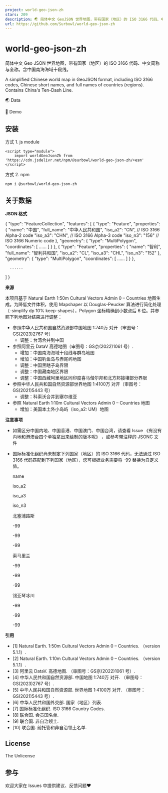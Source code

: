 ```yaml
---
project: world-geo-json-zh
stars: 209
description: 🌏 简体中文 GeoJSON 世界地图，带有国家（地区）的 ISO 3166 代码、中文简称与全称。A simplified Chinese world map in GeoJSON format, including ISO 3166 codes, Chinese short names, and full names of countries (regions).
url: https://github.com/Surbowl/world-geo-json-zh
---
```


world-geo-json-zh
=================

简体中文 Geo JSON 世界地图，带有国家（地区）的 ISO 3166 代码、中文简称与全称。含中国南海海域十段线。

A simplified Chinese world map in GeoJSON format, including ISO 3166 codes, Chinese short names, and full names of countries (regions). Contains China's Ten-Dash Line.

🌏 Data

👀 Demo

安装
--

方式 1. js module

```
<script type="module">
    import worldGeoJsonZh from 'https://cdn.jsdelivr.net/npm/@surbowl/world-geo-json-zh/+esm'
</script>
```

方式 2. npm

```
npm i @surbowl/world-geo-json-zh
```

关于数据
----

**JSON 格式**

{
   "type": "FeatureCollection",
   "features": \[
      {
         "type": "Feature",
         "properties": {
            "name": "中国",
            "full\_name": "中华人民共和国",
            "iso\_a2": "CN",   // ISO 3166 Alpha-2 code
            "iso\_a3": "CHN",  // ISO 3166 Alpha-3 code
            "iso\_n3": "156"   // ISO 3166 Numeric code
         },
         "geometry": {
            "type": "MultiPolygon",
            "coordinates": \[ ...... \]
         }
      },
      {
         "type": "Feature",
         "properties": {
            "name": "智利",
            "full\_name": "智利共和国",
            "iso\_a2": "CL",
            "iso\_a3": "CHL",
            "iso\_n3": "152"
         },
         "geometry": {
            "type": "MultiPolygon",
            "coordinates": \[ ...... \]
         }
      },
      
      ......
      
   \]
}

**来源**

本项目基于 Natural Earth 1:50m Cultural Vectors Admin 0 – Countries 地图生成。为降低文件体积，使用 Mapshaper 以 Douglas-Peucker 算法进行简化处理（-simplify dp 10% keep-shapes），Polygon 坐标精确到小数点后 6 位。并参照下列地图对结果进行调整：

-   参照中华人民共和国自然资源部中国地图 1:740万 对开（审图号：GS(2023)2767 号）
    -   调整：台湾合并到中国
-   参照阿里云 DataV 高德地图（审图号：GS京(2022)1061 号）.
    -   增加：中国南海海域十段线与群岛地图
    -   增加：中国钓鱼岛与赤尾屿地图
    -   调整：中国黑瞎子岛界限
    -   调整：中国藏南地区界限
    -   调整：中国西藏阿里地区同印度喜马偕尔邦和北方邦接壤部分界限
-   参照中华人民共和国自然资源部世界地图 1:4100万 对开（审图号：GS(2021)5443 号）
    -   调整：科索沃合并到塞尔维亚
-   参照 Natural Earth 1:10m Cultural Vectors Admin 0 – Countries 地图
    -   增加：美国本土外小岛屿（iso\_a2: UM）地图

**注意事项**

-   如需区分中国内地、中国香港、中国澳门、中国台湾，请查看 Issue 《有没有内地和港澳台四个单独拿出来绘制的版本呢》 ，或参考带注释的 JSONC 文件
    
-   国际标准化组织尚未制定下列国家（地区）的 ISO 3166 代码，无法通过 ISO 3166 代码匹配到下列国家（地区），您可根据业务需要将 -99 替换为自定义值。
    
    name
    
    iso\_a2
    
    iso\_a3
    
    iso\_n3
    
    北塞浦路斯
    
    \-99
    
    \-99
    
    \-99
    
    索马里兰
    
    \-99
    
    \-99
    
    \-99
    
    锡亚琴冰川
    
    \-99
    
    \-99
    
    \-99
    

**引用**

-   \[1\] Natural Earth. 1:50m Cultural Vectors Admin 0 – Countries. （version 5.1.1）.
-   \[2\] Natural Earth. 1:10m Cultural Vectors Admin 0 – Countries. （version 5.1.1）.
-   \[3\] 阿里云 DataV. 高德地图. （审图号：GS京(2022)1061 号）.
-   \[4\] 中华人民共和国自然资源部. 中国地图 1:740万 对开. （审图号：GS(2023)2767 号）.
-   \[5\] 中华人民共和国自然资源部. 世界地图 1:4100万 对开. （审图号：GS(2021)5443 号）.
-   \[6\] 中华人民共和国外交部. 国家（地区）列表.
-   \[7\] 国际标准化组织. ISO 3166 Country Codes.
-   \[8\] 联合国. 会员国名单.
-   \[9\] 联合国. 非自治领土.
-   \[10\] 联合国. 前托管和非自治领土名单.

License
-------

The Unlicense

参与
--

欢迎大家在 Issues 中提供建议、反馈问题❤
